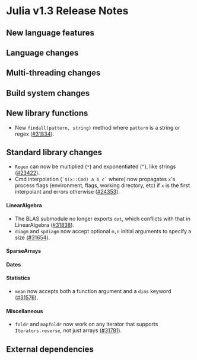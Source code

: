 Julia v1.3 Release Notes
========================

New language features
---------------------


Language changes
----------------


Multi-threading changes
-----------------------


Build system changes
--------------------


New library functions
---------------------

* New `findall(pattern, string)` method where `pattern` is a string or regex ([#31834](https://github.com/JuliaLang/julia/issues/31834)).

Standard library changes
------------------------

* `Regex` can now be multiplied (`*`) and exponentiated (`^`), like strings ([#23422](https://github.com/JuliaLang/julia/issues/23422)).
* Cmd interpolation (`` `$(x::Cmd) a b c` `` where) now propagates `x`'s process flags
  (environment, flags, working directory, etc) if `x` is the first interpolant and errors
  otherwise ([#24353](https://github.com/JuliaLang/julia/issues/24353)).

#### LinearAlgebra

* The BLAS submodule no longer exports `dot`, which conflicts with that in LinearAlgebra ([#31838](https://github.com/JuliaLang/julia/issues/31838)).
* `diagm` and `spdiagm` now accept optional `m,n` initial arguments to specify a size ([#31654](https://github.com/JuliaLang/julia/issues/31654)).

#### SparseArrays


#### Dates


#### Statistics

* `mean` now accepts both a function argument and a `dims` keyword ([#31576](https://github.com/JuliaLang/julia/issues/31576)).

#### Miscellaneous

* `foldr` and `mapfoldr` now work on any iterator that supports `Iterators.reverse`, not just arrays ([#31781](https://github.com/JuliaLang/julia/issues/31781)).

External dependencies
---------------------


